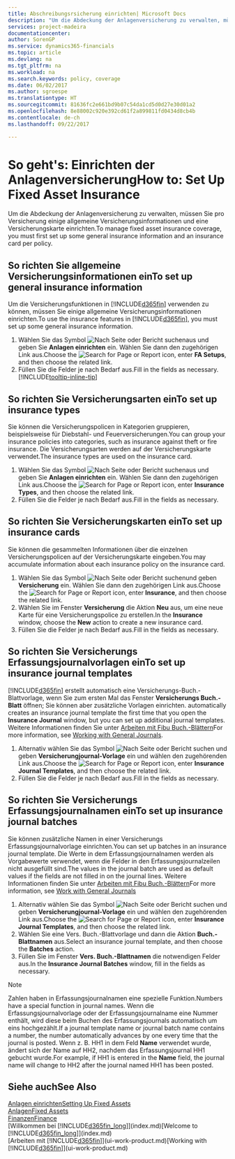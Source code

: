 ```yaml
---
title: Abschreibungsrsicherung einrichten| Microsoft Docs
description: "Um die Abdeckung der Anlagenversicherung zu verwalten, müssen Sie pro Versicherung einige allgemeine Versicherungsinformationen und eine Versicherungskarte einrichten."
services: project-madeira
documentationcenter: 
author: SorenGP
ms.service: dynamics365-financials
ms.topic: article
ms.devlang: na
ms.tgt_pltfrm: na
ms.workload: na
ms.search.keywords: policy, coverage
ms.date: 06/02/2017
ms.author: sgroespe
ms.translationtype: HT
ms.sourcegitcommit: 81636fc2e661bd9b07c54da1cd5d0d27e30d01a2
ms.openlocfilehash: 8e88002c920e392cd61f2a899811fd0434d8cb4b
ms.contentlocale: de-ch
ms.lasthandoff: 09/22/2017

---
```

# <a name="how-to-set-up-fixed-asset-insurance"></a><span data-ttu-id="e2f90-103">So geht's: Einrichten der Anlagenversicherung</span><span class="sxs-lookup"><span data-stu-id="e2f90-103">How to: Set Up Fixed Asset Insurance</span></span>
<span data-ttu-id="e2f90-104">Um die Abdeckung der Anlagenversicherung zu verwalten, müssen Sie pro Versicherung einige allgemeine Versicherungsinformationen und eine Versicherungskarte einrichten.</span><span class="sxs-lookup"><span data-stu-id="e2f90-104">To manage fixed asset insurance coverage, you must first set up some general insurance information and an insurance card per policy.</span></span>

## <a name="to-set-up-general-insurance-information"></a><span data-ttu-id="e2f90-105">So richten Sie allgemeine Versicherungsinformationen ein</span><span class="sxs-lookup"><span data-stu-id="e2f90-105">To set up general insurance information</span></span>
<span data-ttu-id="e2f90-106">Um die Versicherungsfunktionen in [!INCLUDE[d365fin](includes/d365fin_md.md)]  verwenden zu können, müssen Sie einige allgemeine Versicherungsinformationen einrichten.</span><span class="sxs-lookup"><span data-stu-id="e2f90-106">To use the insurance features in [!INCLUDE[d365fin](includes/d365fin_md.md)], you must set up some general insurance information.</span></span>  

1. <span data-ttu-id="e2f90-107">Wählen Sie das Symbol ![Nach Seite oder Bericht suchen ](media/ui-search/search_small.png "Nach Seite oder Bericht suchen")aus und geben Sie **Anlagen einrichten** ein. Wählen Sie dann den zugehörigen Link aus.</span><span class="sxs-lookup"><span data-stu-id="e2f90-107">Choose the ![Search for Page or Report](media/ui-search/search_small.png "Search for Page or Report icon") icon, enter **FA Setups**, and then choose the related link.</span></span>  
2. <span data-ttu-id="e2f90-108">Füllen Sie die Felder je nach Bedarf aus.</span><span class="sxs-lookup"><span data-stu-id="e2f90-108">Fill in the fields as necessary.</span></span> [!INCLUDE[tooltip-inline-tip](includes/tooltip-inline-tip_md.md)]  

## <a name="to-set-up-insurance-types"></a><span data-ttu-id="e2f90-109">So richten Sie Versicherungsarten ein</span><span class="sxs-lookup"><span data-stu-id="e2f90-109">To set up insurance types</span></span>
<span data-ttu-id="e2f90-110">Sie können die Versicherungspolicen in Kategorien gruppieren, beispielsweise für Diebstahl- und Feuerversicherungen.</span><span class="sxs-lookup"><span data-stu-id="e2f90-110">You can group your insurance policies into categories, such as insurance against theft or fire insurance.</span></span> <span data-ttu-id="e2f90-111">Die Versicherungsarten werden auf der Versicherungskarte verwendet.</span><span class="sxs-lookup"><span data-stu-id="e2f90-111">The insurance types are used on the insurance card.</span></span>

1. <span data-ttu-id="e2f90-112">Wählen Sie das Symbol ![Nach Seite oder Bericht suchen ](media/ui-search/search_small.png "Nach Seite oder Bericht suchen")aus und geben Sie **Anlagen einrichten** ein. Wählen Sie dann den zugehörigen Link aus.</span><span class="sxs-lookup"><span data-stu-id="e2f90-112">Choose the ![Search for Page or Report](media/ui-search/search_small.png "Search for Page or Report icon") icon, enter **Insurance Types**, and then choose the related link.</span></span>  
2. <span data-ttu-id="e2f90-113">Füllen Sie die Felder je nach Bedarf aus.</span><span class="sxs-lookup"><span data-stu-id="e2f90-113">Fill in the fields as necessary.</span></span>

## <a name="to-set-up-insurance-cards"></a><span data-ttu-id="e2f90-114">So richten Sie Versicherungskarten ein</span><span class="sxs-lookup"><span data-stu-id="e2f90-114">To set up insurance cards</span></span>
<span data-ttu-id="e2f90-115">Sie können die gesammelten Informationen über die einzelnen Versicherungspolicen auf der Versicherungskarte eingeben.</span><span class="sxs-lookup"><span data-stu-id="e2f90-115">You may accumulate information about each insurance policy on the insurance card.</span></span>  

1. <span data-ttu-id="e2f90-116">Wählen Sie das Symbol ![Nach Seite oder Bericht suchen](media/ui-search/search_small.png "Nach Seite oder Bericht suchen")und geben **Versicherung** ein. Wählen Sie dann den zugehörigen Link aus.</span><span class="sxs-lookup"><span data-stu-id="e2f90-116">Choose the ![Search for Page or Report](media/ui-search/search_small.png "Search for Page or Report icon") icon, enter **Insurance**, and then choose the related link.</span></span>  
2. <span data-ttu-id="e2f90-117">Wählen Sie im Fenster **Versicherung** die Aktion **Neu** aus, um eine neue Karte für eine Versicherungspolice zu erstellen.</span><span class="sxs-lookup"><span data-stu-id="e2f90-117">In the **Insurance** window, choose the **New** action to create a  new insurance card.</span></span>  
3. <span data-ttu-id="e2f90-118">Füllen Sie die Felder je nach Bedarf aus.</span><span class="sxs-lookup"><span data-stu-id="e2f90-118">Fill in the fields as necessary.</span></span>

## <a name="to-set-up-insurance-journal-templates"></a><span data-ttu-id="e2f90-119">So richten Sie Versicherungs Erfassungsjournalvorlagen ein</span><span class="sxs-lookup"><span data-stu-id="e2f90-119">To set up insurance journal templates</span></span>
[!INCLUDE[d365fin](includes/d365fin_md.md)]<span data-ttu-id="e2f90-120"> erstellt automatisch eine Versicherungs-Buch.-Blattvorlage, wenn Sie zum ersten Mal das Fenster **Versicherungs Buch.-Blatt** öffnen; Sie können aber zusätzliche Vorlagen einrichten.</span><span class="sxs-lookup"><span data-stu-id="e2f90-120"> automatically creates an insurance journal template the first time that you open the **Insurance Journal** window, but you can set up additional journal templates.</span></span> <span data-ttu-id="e2f90-121">Weitere Informationen finden Sie unter [Arbeiten mit Fibu Buch.-Blättern](ui-work-general-journals.md)</span><span class="sxs-lookup"><span data-stu-id="e2f90-121">For more information, see [Working with General Journals](ui-work-general-journals.md).</span></span>  

1. <span data-ttu-id="e2f90-122">Alternativ wählen Sie das Symbol ![Nach Seite oder Bericht suchen](media/ui-search/search_small.png "Nach Seite oder Bericht suchen") und geben **Versicherungjournal-Vorlage** ein und wählen den zugehörenden Link aus.</span><span class="sxs-lookup"><span data-stu-id="e2f90-122">Choose the ![Search for Page or Report](media/ui-search/search_small.png "Search for Page or Report icon") icon, enter **Insurance Journal Templates**, and then choose the related link.</span></span>  
2. <span data-ttu-id="e2f90-123">Füllen Sie die Felder je nach Bedarf aus.</span><span class="sxs-lookup"><span data-stu-id="e2f90-123">Fill in the fields as necessary.</span></span>

## <a name="to-set-up-insurance-journal-batches"></a><span data-ttu-id="e2f90-124">So richten Sie Versicherungs Erfassungsjournalnamen ein</span><span class="sxs-lookup"><span data-stu-id="e2f90-124">To set up insurance journal batches</span></span>
<span data-ttu-id="e2f90-125">Sie können zusätzliche Namen in einer Versicherungs Erfassungsjournalvorlage einrichten.</span><span class="sxs-lookup"><span data-stu-id="e2f90-125">You can set up batches in an insurance journal template.</span></span> <span data-ttu-id="e2f90-126">Die Werte in dem Erfassungsjournalnamen werden als Vorgabewerte verwendet, wenn die Felder in den Erfassungsjournalzeilen nicht ausgefüllt sind.</span><span class="sxs-lookup"><span data-stu-id="e2f90-126">The values in the journal batch are used as default values if the fields are not filled in on the journal lines.</span></span> <span data-ttu-id="e2f90-127">Weitere Informationen finden Sie unter [Arbeiten mit Fibu Buch.-Blättern](ui-work-general-journals.md)</span><span class="sxs-lookup"><span data-stu-id="e2f90-127">For more information, see [Work with General Journals](ui-work-general-journals.md)</span></span>  

1. <span data-ttu-id="e2f90-128">Alternativ wählen Sie das Symbol ![Nach Seite oder Bericht suchen](media/ui-search/search_small.png "Nach Seite oder Bericht suchen") und geben **Versicherungjournal-Vorlage** ein und wählen den zugehörenden Link aus.</span><span class="sxs-lookup"><span data-stu-id="e2f90-128">Choose the ![Search for Page or Report](media/ui-search/search_small.png "Search for Page or Report icon") icon, enter **Insurance Journal Templates**, and then choose the related link.</span></span>  
2. <span data-ttu-id="e2f90-129">Wählen Sie eine Vers. Buch.-Blattvorlage und dann die Aktion **Buch.-Blattnamen** aus.</span><span class="sxs-lookup"><span data-stu-id="e2f90-129">Select an insurance journal template, and then choose the **Batches** action.</span></span>
3. <span data-ttu-id="e2f90-130">Füllen Sie im Fenster **Vers. Buch.-Blattnamen** die notwendigen Felder aus.</span><span class="sxs-lookup"><span data-stu-id="e2f90-130">In the **Insurance Journal Batches** window, fill in the fields as necessary.</span></span>

> [!NOTE]  
>   <span data-ttu-id="e2f90-131">Zahlen haben in Erfassungsjournalnamen eine spezielle Funktion.</span><span class="sxs-lookup"><span data-stu-id="e2f90-131">Numbers have a special function in journal names.</span></span> <span data-ttu-id="e2f90-132">Wenn die Erfassungsjournalvorlage oder der Erfassungsjournalname eine Nummer enthält, wird diese beim Buchen des Erfassungsjournals automatisch um eins hochgezählt.</span><span class="sxs-lookup"><span data-stu-id="e2f90-132">If a journal template name or journal batch name contains a number, the number automatically advances by one every time that the journal is posted.</span></span> <span data-ttu-id="e2f90-133">Wenn z. B. HH1 in dem Feld **Name** verwendet wurde, ändert sich der Name auf HH2, nachdem das Erfassungsjournal HH1 gebucht wurde.</span><span class="sxs-lookup"><span data-stu-id="e2f90-133">For example, if HH1 is entered in the **Name** field, the journal name will change to HH2 after the journal named HH1 has been posted.</span></span>

## <a name="see-also"></a><span data-ttu-id="e2f90-134">Siehe auch</span><span class="sxs-lookup"><span data-stu-id="e2f90-134">See Also</span></span>
[<span data-ttu-id="e2f90-135">Anlagen einrichten</span><span class="sxs-lookup"><span data-stu-id="e2f90-135">Setting Up Fixed Assets</span></span>](fa-setup.md)  
[<span data-ttu-id="e2f90-136">Anlagen</span><span class="sxs-lookup"><span data-stu-id="e2f90-136">Fixed Assets</span></span>](fa-manage.md)  
[<span data-ttu-id="e2f90-137">Finanzen</span><span class="sxs-lookup"><span data-stu-id="e2f90-137">Finance</span></span>](finance.md)  
<span data-ttu-id="e2f90-138">[Willkommen bei [!INCLUDE[d365fin_long](includes/d365fin_long_md.md)]](index.md)</span><span class="sxs-lookup"><span data-stu-id="e2f90-138">[Welcome to [!INCLUDE[d365fin_long](includes/d365fin_long_md.md)]](index.md)</span></span>  
<span data-ttu-id="e2f90-139">[Arbeiten mit [!INCLUDE[d365fin](includes/d365fin_md.md)]](ui-work-product.md)</span><span class="sxs-lookup"><span data-stu-id="e2f90-139">[Working with [!INCLUDE[d365fin](includes/d365fin_md.md)]](ui-work-product.md)</span></span>

